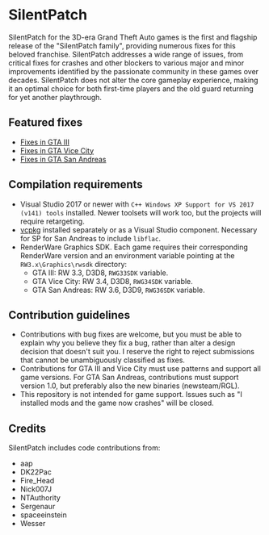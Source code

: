 # SilentPatch

SilentPatch for the 3D-era Grand Theft Auto games is the first and flagship release of the "SilentPatch family", providing numerous fixes for this beloved franchise.
SilentPatch addresses a wide range of issues, from critical fixes for crashes and other blockers to various major and minor improvements identified by
the passionate community in these games over decades. SilentPatch does not alter the core gameplay experience, making it an optimal choice
for both first-time players and the old guard returning for yet another playthrough.

## Featured fixes

* [Fixes in GTA III](CHANGELOG-III.md)
* [Fixes in GTA Vice City](CHANGELOG-VC.md)
* [Fixes in GTA San Andreas](CHANGELOG-SA.md)

## Compilation requirements

* Visual Studio 2017 or newer with `C++ Windows XP Support for VS 2017 (v141) tools` installed. Newer toolsets will work too, but the projects will require retargeting.
* [vcpkg](https://vcpkg.io/) installed separately or as a Visual Studio component. Necessary for SP for San Andreas to include `libflac`.
* RenderWare Graphics SDK. Each game requires their corresponding RenderWare version and an environment variable pointing at the `RW3.x\Graphics\rwsdk` directory:
  * GTA III: RW 3.3, D3D8, `RWG33SDK` variable.
  * GTA Vice City: RW 3.4, D3D8, `RWG34SDK` variable.
  * GTA San Andreas: RW 3.6, D3D9, `RWG36SDK` variable.

## Contribution guidelines

* Contributions with bug fixes are welcome, but you must be able to explain why you believe they fix a bug, rather than alter a design decision that doesn't suit you.
  I reserve the right to reject submissions that cannot be unambiguously classified as fixes.
* Contributions for GTA III and Vice City must use patterns and support all game versions. For GTA San Andreas, contributions must support version 1.0, but preferably
  also the new binaries (newsteam/RGL).
* This repository is not intended for game support. Issues such as "I installed mods and the game now crashes" will be closed.

## Credits

SilentPatch includes code contributions from:
* aap
* DK22Pac
* Fire_Head
* Nick007J
* NTAuthority
* Sergenaur
* spaceeinstein
* Wesser
